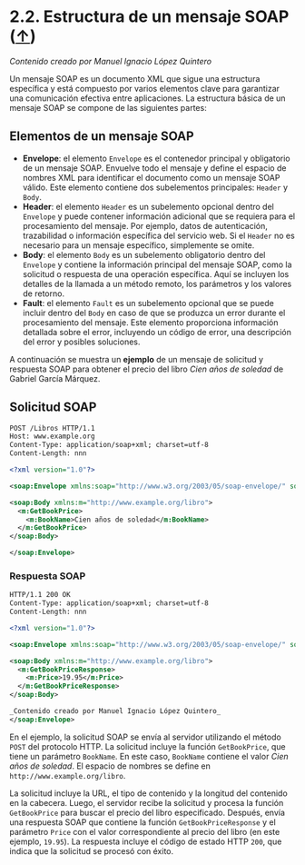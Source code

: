 # 2.2. Estructura de un mensaje SOAP ([↑](README.md))

_Contenido creado por Manuel Ignacio López Quintero_

Un mensaje SOAP es un documento XML que sigue una estructura específica y está compuesto por varios elementos clave para garantizar una comunicación efectiva entre aplicaciones. La estructura básica de un mensaje SOAP se compone de las siguientes partes:

## Elementos de un mensaje SOAP

* **Envelope**: el elemento `Envelope` es el contenedor principal y obligatorio de un mensaje SOAP. Envuelve todo el mensaje y define el espacio de nombres XML para identificar el documento como un mensaje SOAP válido. Este elemento contiene dos subelementos principales: `Header` y `Body`.
* **Header**: el elemento `Header` es un subelemento opcional dentro del `Envelope` y puede contener información adicional que se requiera para el procesamiento del mensaje. Por ejemplo, datos de autenticación, trazabilidad o información específica del servicio web. Si el `Header` no es necesario para un mensaje específico, simplemente se omite.
* **Body**: el elemento `Body` es un subelemento obligatorio dentro del `Envelope` y contiene la información principal del mensaje SOAP, como la solicitud o respuesta de una operación específica. Aquí se incluyen los detalles de la llamada a un método remoto, los parámetros y los valores de retorno.
* **Fault**: el elemento `Fault` es un subelemento opcional que se puede incluir dentro del `Body` en caso de que se produzca un error durante el procesamiento del mensaje. Este elemento proporciona información detallada sobre el error, incluyendo un código de error, una descripción del error y posibles soluciones.

A continuación se muestra un **ejemplo** de un mensaje de solicitud y respuesta SOAP para obtener el precio del libro *Cien años de soledad* de Gabriel García Márquez.

## Solicitud SOAP

```xml
POST /Libros HTTP/1.1
Host: www.example.org
Content-Type: application/soap+xml; charset=utf-8
Content-Length: nnn

<?xml version="1.0"?>

<soap:Envelope xmlns:soap="http://www.w3.org/2003/05/soap-envelope/" soap:encodingStyle="http://www.w3.org/2003/05/soap-encoding">

<soap:Body xmlns:m="http://www.example.org/libro">
  <m:GetBookPrice>
    <m:BookName>Cien años de soledad</m:BookName>
  </m:GetBookPrice>
</soap:Body>

</soap:Envelope>
```

### Respuesta SOAP

```xml
HTTP/1.1 200 OK
Content-Type: application/soap+xml; charset=utf-8
Content-Length: nnn

<?xml version="1.0"?>

<soap:Envelope xmlns:soap="http://www.w3.org/2003/05/soap-envelope/" soap:encodingStyle="http://www.w3.org/2003/05/soap-encoding">

<soap:Body xmlns:m="http://www.example.org/libro">
  <m:GetBookPriceResponse>
    <m:Price>19.95</m:Price>
  </m:GetBookPriceResponse>
</soap:Body>

_Contenido creado por Manuel Ignacio López Quintero_
</soap:Envelope>
```

En el ejemplo, la solicitud SOAP se envía al servidor utilizando el método `POST` del protocolo HTTP. La solicitud incluye la función `GetBookPrice`, que tiene un parámetro `BookName`. En este caso, `BookName` contiene el valor *Cien años de soledad*. El espacio de nombres se define en `http://www.example.org/libro`.

La solicitud incluye la URL, el tipo de contenido y la longitud del contenido en la cabecera. Luego, el servidor recibe la solicitud y procesa la función `GetBookPrice` para buscar el precio del libro especificado. Después, envía una respuesta SOAP que contiene la función `GetBookPriceResponse` y el parámetro `Price` con el valor correspondiente al precio del libro (en este ejemplo, `19.95`). La respuesta incluye el código de estado HTTP `200`, que indica que la solicitud se procesó con éxito.
